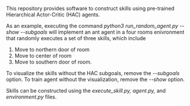 This repository provides software to construct skills using pre-trained Hierarchical Actor-Critic (HAC) agents.  

As an example, executing the command *python3 run_random_agent.py --show --subgoals* will implement an ant agent in a four rooms enivronment that randomly executes a set of three skills, which include 

1. Move to northern door of room
2. Move to center of room
3. Move to southern door of room.

To visualize the skills without the HAC subgoals, remove the *--subgoals* option.  To train agent without the visualization, remove the *--show* option.

Skills can be constructed using the *execute_skill.py, agent.py,* and *environment.py* files.
